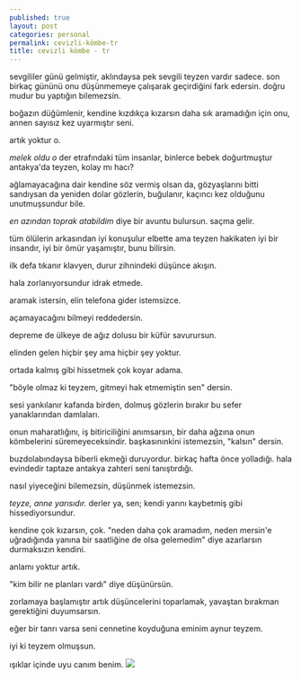 ```yaml
---
published: true
layout: post
categories: personal
permalink: cevizli-kömbe-tr
title: cevizli kömbe - tr
---
```

sevgililer günü gelmiştir, aklındaysa pek sevgili teyzen vardır sadece. son birkaç gününü onu düşünmemeye çalışarak geçirdiğini fark edersin. doğru mudur bu yaptığın bilemezsin.

boğazın düğümlenir, kendine kızdıkça kızarsın daha sık aramadığın için onu, annen sayısız kez uyarmıştır seni.

artık yoktur o.

_melek oldu o_ der etrafındaki tüm insanlar, binlerce bebek doğurtmuştur antakya'da teyzen, kolay mı hacı?

ağlamayacağına dair kendine söz vermiş olsan da, gözyaşlarını bitti sandıysan da yeniden dolar gözlerin, buğulanır, kaçıncı kez olduğunu unutmuşsundur bile.

_en azından toprak atabildim_ diye bir avuntu bulursun. saçma gelir.

tüm ölülerin arkasından iyi konuşulur elbette ama teyzen hakikaten iyi bir insandır, iyi bir ömür yaşamıştır, bunu bilirsin.

ilk defa tıkanır klavyen, durur zihnindeki düşünce akışın.

hala zorlanıyorsundur idrak etmede.

aramak istersin, elin telefona gider istemsizce.

açamayacağını bilmeyi reddedersin.

depreme de ülkeye de ağız dolusu bir küfür savurursun.

elinden gelen hiçbir şey ama hiçbir şey yoktur.

ortada kalmış gibi hissetmek çok koyar adama.

"böyle olmaz ki teyzem, gitmeyi hak etmemiştin sen" dersin.

sesi yankılanır kafanda birden, dolmuş gözlerin bırakır bu sefer yanaklarından damlaları.

onun maharatlığını, iş bitiriciliğini anımsarsın, bir daha ağzına onun kömbelerini süremeyeceksindir. başkasınınkini istemezsin, "kalsın" dersin.

buzdolabındaysa biberli ekmeği duruyordur. birkaç hafta önce yolladığı. hala evindedir taptaze antakya zahteri seni tanıştırdığı.

nasıl yiyeceğini bilemezsin, düşünmek istemezsin.

_teyze, anne yarısıdır._ derler ya, sen; kendi yarını kaybetmiş gibi hissediyorsundur.

kendine çok kızarsın, çok. "neden daha çok aramadım, neden mersin'e uğradığında yanına bir saatliğine de olsa gelemedim" diye azarlarsın durmaksızın kendini.

anlamı yoktur artık.

"kim bilir ne planları vardı" diye düşünürsün.

zorlamaya başlamıştır artık düşüncelerini toparlamak, yavaştan bırakman gerektiğini duyumsarsın.

eğer bir tanrı varsa seni cennetine koyduğuna eminim aynur teyzem.

iyi ki teyzem olmuşsun.

ışıklar içinde uyu canım benim.
![]({{site.baseurl}}/images/ab2.JPG)
